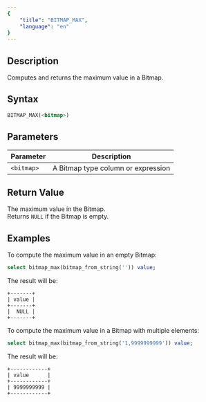 ```yaml
---
{
    "title": "BITMAP_MAX",
    "language": "en"
}
---
```


## Description

Computes and returns the maximum value in a Bitmap.

## Syntax

```sql
BITMAP_MAX(<bitmap>)
```

## Parameters

| Parameter  | Description                     |
|------------|---------------------------------|
| `<bitmap>` | A Bitmap type column or expression |

## Return Value

The maximum value in the Bitmap.  
Returns `NULL` if the Bitmap is empty.

## Examples

To compute the maximum value in an empty Bitmap:

```sql
select bitmap_max(bitmap_from_string('')) value;
```

The result will be:

```text
+-------+
| value |
+-------+
|  NULL |
+-------+
```

To compute the maximum value in a Bitmap with multiple elements:

```sql
select bitmap_max(bitmap_from_string('1,9999999999')) value;
```

The result will be:

```text
+------------+
| value      |
+------------+
| 9999999999 |
+------------+
```
